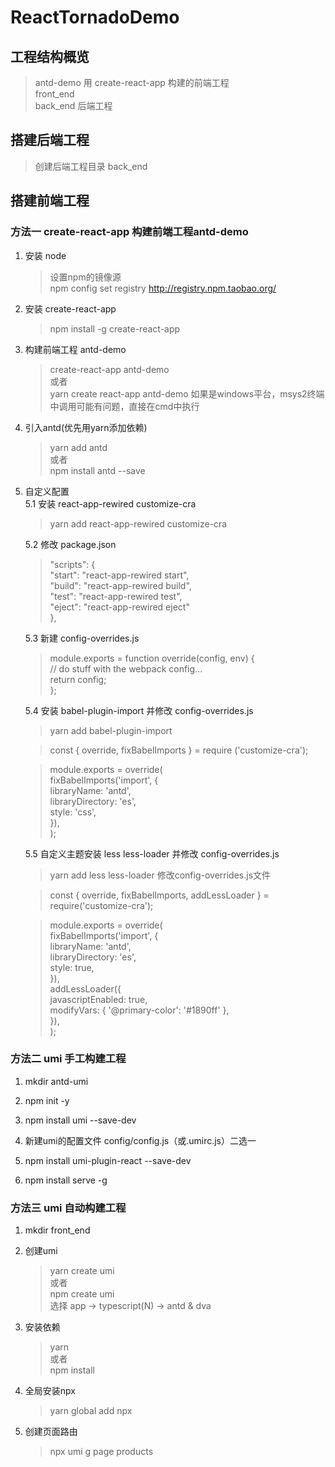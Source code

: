 # ReactTornadoDemo
## 工程结构概览
> antd-demo  用 create-react-app 构建的前端工程  
> front_end  
> back_end  后端工程

## 搭建后端工程
> 创建后端工程目录 back_end  


## 搭建前端工程

### 方法一 create-react-app 构建前端工程antd-demo
1. 安装 node  
    > 设置npm的镜像源  
    > npm config set registry http://registry.npm.taobao.org/  

2. 安装 create-react-app  
    > npm install -g create-react-app  

3. 构建前端工程 antd-demo  
    > create-react-app antd-demo  
    > 或者  
    > yarn create react-app antd-demo
    > 如果是windows平台，msys2终端中调用可能有问题，直接在cmd中执行  
    >

4. 引入antd(优先用yarn添加依赖)
    > yarn add antd  
    > 或者   
    > npm install antd --save  
    

5. 自定义配置  
    5.1 安装 react-app-rewired customize-cra  
    > yarn add react-app-rewired customize-cra  

    5.2 修改 package.json  
    > "scripts": {  
    >   "start": "react-app-rewired start",  
    >   "build": "react-app-rewired build",  
    >   "test": "react-app-rewired test",  
    >   "eject": "react-app-rewired eject"  
    > },      

    5.3 新建 config-overrides.js  
    > module.exports = function override(config, env) {  
    >   // do stuff with the webpack config...  
    >   return config;  
    > };      

    5.4 安装 babel-plugin-import 并修改 config-overrides.js
    > yarn add babel-plugin-import  

    > const { override, fixBabelImports } = require ('customize-cra');  

    > module.exports = override(  
    >   fixBabelImports('import', {  
    >     libraryName: 'antd',  
    >     libraryDirectory: 'es',  
    >     style: 'css',  
    >   }),  
    > );      


    5.5 自定义主题安装 less less-loader 并修改 config-overrides.js
    > yarn add less less-loader
    > 修改config-overrides.js文件

    > const { override, fixBabelImports, addLessLoader } = require('customize-cra');  

    > module.exports = override(  
    >   fixBabelImports('import', {  
    >     libraryName: 'antd',  
    >     libraryDirectory: 'es',  
    >     style: true,  
    >   }),  
    >   addLessLoader({  
    >     javascriptEnabled: true,  
    >     modifyVars: { '@primary-color': '#1890ff' },  
    >  }),    
    > );      


### 方法二 umi 手工构建工程
1. mkdir antd-umi

2. npm init -y

3. npm install umi --save-dev

4. 新建umi的配置文件 config/config.js（或.umirc.js）二选一

5. npm install umi-plugin-react --save-dev

6. npm install serve -g



### 方法三 umi 自动构建工程
1. mkdir front_end

2. 创建umi
    > yarn create umi  
    > 或者  
    > npm create umi  
    > 选择 app -> typescript(N) -> antd & dva

3. 安装依赖  
    > yarn  
    > 或者  
    > npm install  

4. 全局安装npx
    >  yarn global add npx  

5. 创建页面路由  
    > npx umi g page products  








